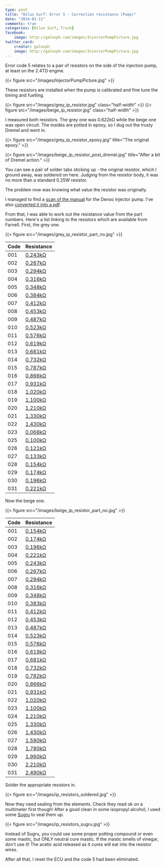 ```yaml
---
type: post
title: "Hilux Surf: Error 5 - Correction resistance (Pump)"
date: "2014-01-11"
comments: true
categories: [Hilux Surf, Truck]
facebook:
    image: http://galooph.com/images/InjectorPumpPicture.jpg
twitter_card:
    creator: galooph
    image: http://galooph.com/images/InjectorPumpPicture.jpg
---
```

Error code 5 relates to a pair of resistors on the side of the injection pump, at least on the 2.4TD engine.

{{< figure src="/images/InjectorPumpPicture.jpg" >}}

These resistors are installed when the pump is calibrated and fine tune the timing and fuelling.

<!-- more -->

{{< figure src="/images/grey_ip_resistor.jpg" class="half-width" >}}
{{< figure src="/images/beige_ip_resistor.jpg" class="half-width" >}}


I measured both resistors. The grey one was 0.622kΩ while the beige one was open circuit. The insides are potted in epoxy, so I dug out the trusty Dremel and went in.

{{< figure src="/images/grey_ip_resistor_epoxy.jpg" title="The original epoxy." >}}

{{< figure src="/images/beige_ip_resistor_post_dremel.jpg" title="After a bit of Dremel action." >}}

You can see a pair of solder tabs sticking up - the original resistor, which I ground away, was soldered on here. Judging from the resistor body, it was no more than a standard 0.25W resistor.

The problem now was knowing what value the resistor was originally.

I managed to find a [scan of the manual](https://picasaweb.google.com/toddmcclendon/DensoPump?feat=directlink#) for the Denso injector pump. I've also [converted it into a pdf](/assets/surf_ip_manual.pdf).

From that, I was able to work out the resistance value from the part numbers. Here's a list linking to the resistors which are available from Farnell. First, the grey one.

{{< figure src="/images/grey_ip_resistor_part_no.jpg" >}}

Code|Resistance
---|--------------------------------------------------------------------------------------------------------
001|[0.243kΩ](http://uk.farnell.com/te-connectivity-holsworthy/h8243rbya/resistor-0-25w-0-1-243r/dp/1751378)
002|[0.267kΩ](http://uk.farnell.com/te-connectivity-holsworthy/h8267rbya/resistor-0-25w-0-1-267r/dp/1751382)
003|[0.294kΩ](http://uk.farnell.com/te-connectivity-holsworthy/h8294rbya/resistor-0-25w-0-1-294r/dp/1751387)
004|[0.316kΩ](http://uk.farnell.com/te-connectivity-holsworthy/h8316rbya/resistor-0-25w-0-1-316r/dp/1751390)
005|[0.348kΩ](http://uk.farnell.com/te-connectivity-holsworthy/h8348rbya/resistor-0-25w-0-1-348r/dp/1751394)
006|[0.384kΩ](http://uk.farnell.com/te-connectivity-holsworthy/h8383rbya/resistor-0-25w-0-1-383r/dp/1751399)
007|[0.412kΩ](http://uk.farnell.com/te-connectivity-holsworthy/h8412rbya/resistor-0-25w-0-1-412r/dp/1751403)
008|[0.453kΩ](http://uk.farnell.com/te-connectivity-holsworthy/h8453rbya/resistor-0-25w-0-1-453r/dp/1751407)
009|[0.487kΩ](http://uk.farnell.com/te-connectivity-holsworthy/h8487rbya/resistor-0-25w-0-1-487r/dp/1751410)
010|[0.523kΩ](http://uk.farnell.com/te-connectivity-holsworthy/h8523rbya/resistor-0-25w-0-1-523r/dp/1751413)
011|[0.576kΩ](http://uk.farnell.com/te-connectivity-holsworthy/h8576rbya/resistor-0-25w-0-1-576r/dp/1751418)
012|[0.619kΩ](http://uk.farnell.com/te-connectivity-holsworthy/h8619rbya/resistor-0-25w-0-1-619r/dp/1751421)
013|[0.681kΩ](http://uk.farnell.com/te-connectivity-holsworthy/h8681rbya/resistor-0-25w-0-1-681r/dp/1751425)
014|[0.732kΩ](http://uk.farnell.com/te-connectivity-holsworthy/h8732rbya/resistor-0-25w-0-1-732r/dp/1751429)
015|[0.787kΩ](http://uk.farnell.com/te-connectivity-holsworthy/h8787rbya/resistor-0-25w-0-1-787r/dp/1751432)
016|[0.866kΩ](http://uk.farnell.com/te-connectivity-holsworthy/h8866rbya/resistor-0-25w-0-1-866r/dp/1751436)
017|[0.931kΩ](http://uk.farnell.com/te-connectivity-holsworthy/h8931rbya/resistor-0-25w-0-1-931r/dp/1751441)
018|[1.020kΩ](http://uk.farnell.com/te-connectivity-holsworthy/h81k02bya/resistor-0-25w-0-1-1k02/dp/1751445)
019|[1.100kΩ](http://uk.farnell.com/te-connectivity-holsworthy/h81k1bya/resistor-0-25w-0-1-1k1/dp/1751448)  
020|[1.210kΩ](http://uk.farnell.com/te-connectivity-holsworthy/h81k21bya/resistor-0-25w-0-1-1k21/dp/1751453)
021|[1.330kΩ](http://uk.farnell.com/te-connectivity-holsworthy/h81k33bya/resistor-0-25w-0-1-1k33/dp/1751457)
022|[1.430kΩ](http://uk.farnell.com/te-connectivity-holsworthy/h81k43bya/resistor-0-25w-0-1-1k43/dp/1751460)
023|[0.068kΩ](http://uk.farnell.com/te-connectivity-holsworthy/h868r1bya/resistor-0-25w-0-1-68r1/dp/1751308)
025|[0.100kΩ](http://uk.farnell.com/te-connectivity-holsworthy/h8100rbya/resistor-0-25w-0-1-100r/dp/1751317)
026|[0.121kΩ](http://uk.farnell.com/te-connectivity-holsworthy/h8121rbya/resistor-0-25w-0-1-121r/dp/1751326)
027|[0.133kΩ](http://uk.farnell.com/te-connectivity-holsworthy/h8133kbya/resistor-0-25w-0-1-133k/dp/1751672)
028|[0.154kΩ](http://uk.farnell.com/te-connectivity-holsworthy/h8154rbya/resistor-0-25w-0-1-154r/dp/1751337)
029|[0.174kΩ](http://uk.farnell.com/te-connectivity-holsworthy/h8174rbya/resistor-0-25w-0-1-174r/dp/1751343)
030|[0.196kΩ](http://uk.farnell.com/te-connectivity-holsworthy/h8196rbya/resistor-0-25w-0-1-196r/dp/1751361)
031|[0.221kΩ](http://uk.farnell.com/te-connectivity-holsworthy/h8221rbya/resistor-0-25w-0-1-221r/dp/1751374)

Now the beige one.

{{< figure src="/images/beige_ip_resistor_part_no.jpg" >}}

Code|Resistance
---|--------------------------------------------------------------------------------------------------------
001|[0.154kΩ](http://uk.farnell.com/te-connectivity-holsworthy/h8154rbya/resistor-0-25w-0-1-154r/dp/1751337)
002|[0.174kΩ](http://uk.farnell.com/te-connectivity-holsworthy/h8174rbya/resistor-0-25w-0-1-174r/dp/1751343)
003|[0.196kΩ](http://uk.farnell.com/te-connectivity-holsworthy/h8196rbya/resistor-0-25w-0-1-196r/dp/1751361)
004|[0.221kΩ](http://uk.farnell.com/te-connectivity-holsworthy/h8221rbya/resistor-0-25w-0-1-221r/dp/1751374)
005|[0.243kΩ](http://uk.farnell.com/te-connectivity-holsworthy/h8243rbya/resistor-0-25w-0-1-243r/dp/1751378)
006|[0.267kΩ](http://uk.farnell.com/te-connectivity-holsworthy/h8267rbya/resistor-0-25w-0-1-267r/dp/1751382)
007|[0.294kΩ](http://uk.farnell.com/te-connectivity-holsworthy/h8294rbya/resistor-0-25w-0-1-294r/dp/1751387)
008|[0.316kΩ](http://uk.farnell.com/te-connectivity-holsworthy/h8316rbya/resistor-0-25w-0-1-316r/dp/1751390)
009|[0.348kΩ](http://uk.farnell.com/te-connectivity-holsworthy/h8348rbya/resistor-0-25w-0-1-348r/dp/1751394)
010|[0.383kΩ](http://uk.farnell.com/te-connectivity-holsworthy/h8383rbya/resistor-0-25w-0-1-383r/dp/1751399)
011|[0.412kΩ](http://uk.farnell.com/te-connectivity-holsworthy/h8412rbya/resistor-0-25w-0-1-412r/dp/1751403)
012|[0.453kΩ](http://uk.farnell.com/te-connectivity-holsworthy/h8453rbya/resistor-0-25w-0-1-453r/dp/1751407)
013|[0.487kΩ](http://uk.farnell.com/te-connectivity-holsworthy/h8487rbya/resistor-0-25w-0-1-487r/dp/1751410)
014|[0.523kΩ](http://uk.farnell.com/te-connectivity-holsworthy/h8523rbya/resistor-0-25w-0-1-523r/dp/1751413)
015|[0.576kΩ](http://uk.farnell.com/te-connectivity-holsworthy/h8576rbya/resistor-0-25w-0-1-576r/dp/1751418)
016|[0.619kΩ](http://uk.farnell.com/te-connectivity-holsworthy/h8619rbya/resistor-0-25w-0-1-619r/dp/1751421)
017|[0.681kΩ](http://uk.farnell.com/te-connectivity-holsworthy/h8681rbya/resistor-0-25w-0-1-681r/dp/1751425)
018|[0.732kΩ](http://uk.farnell.com/te-connectivity-holsworthy/h8732rbya/resistor-0-25w-0-1-732r/dp/1751429)
019|[0.782kΩ](http://uk.farnell.com/te-connectivity-holsworthy/h8787rbya/resistor-0-25w-0-1-787r/dp/1751432)
020|[0.866kΩ](http://uk.farnell.com/te-connectivity-holsworthy/h8866rbya/resistor-0-25w-0-1-866r/dp/1751436)
021|[0.931kΩ](http://uk.farnell.com/te-connectivity-holsworthy/h8931rbya/resistor-0-25w-0-1-931r/dp/1751441)
022|[1.020kΩ](http://uk.farnell.com/te-connectivity-holsworthy/h81k02bya/resistor-0-25w-0-1-1k02/dp/1751445)
023|[1.100kΩ](http://uk.farnell.com/te-connectivity-holsworthy/h81k1bya/resistor-0-25w-0-1-1k1/dp/1751448)
024|[1.210kΩ](http://uk.farnell.com/te-connectivity-holsworthy/h81k21bya/resistor-0-25w-0-1-1k21/dp/1751453)
025|[1.330kΩ](http://uk.farnell.com/te-connectivity-holsworthy/h81k33bya/resistor-0-25w-0-1-1k33/dp/1751457)
026|[1.430kΩ](http://uk.farnell.com/te-connectivity-holsworthy/h81k43bya/resistor-0-25w-0-1-1k43/dp/1751460)
027|[1.580kΩ](http://uk.farnell.com/te-connectivity-holsworthy/h81k58bya/resistor-0-25w-0-1-1k58/dp/1751465)
028|[1.780kΩ](http://uk.farnell.com/te-connectivity-holsworthy/h81k78bya/resistor-0-25w-0-1-1k78/dp/1751470)
029|[1.960kΩ](http://uk.farnell.com/te-connectivity-holsworthy/h81k96bya/resistor-0-25w-0-1-1k96/dp/1751474)
030|[2.210kΩ](http://uk.farnell.com/te-connectivity-holsworthy/h82k21bya/resistor-0-25w-0-1-2k21/dp/1751480)
031|[2.490kΩ](http://uk.farnell.com/te-connectivity-holsworthy/h82k49bya/resistor-0-25w-0-1-2k49/dp/1751485)

Solder the appropriate resistors in.

{{< figure src="/images/ip_resistors_soldered.jpg" >}}

Now they need sealing from the elements. Check they read ok on a multimeter first though! After a good clean in some isopropyl alcohol, I used some [Sugru](http://sugru.com/) to seal them up.

{{< figure src="/images/ip_resistors_sugru.jpg" >}}

Instead of Sugru, you could use some proper potting compound or even some mastic, but ONLY neutral cure mastic. If the mastic smells of vinegar, don't use it! The acetic acid released as it cures will eat into the resistor wires.

After all that, I reset the ECU and the code 5 had been eliminated.
